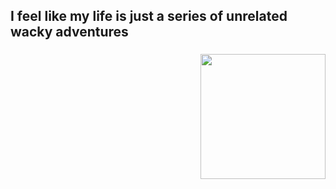 <h2 align="left">I feel like my life is just a series of unrelated wacky adventures</h2>


###

<img align="right" height="200" src="https://sm.mashable.com/t/mashable_sea/news/e/everything/everything-coming-to-netflix-in-september_xezk.1200.png"  />

###
